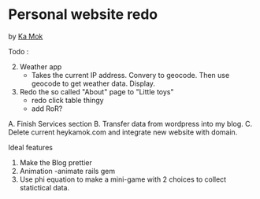 # Personal website redo

by [Ka Mok](http://heykamok.com)

Todo :


 2. Weather app
 	- Takes the current IP address. Convery to geocode. Then use geocode to get weather data. Display.
 3. Redo the so called "About" page to "Little toys"
 	- redo click table thingy
 	- add RoR?


 A. Finish Services section
 B. Transfer data from wordpress into my blog.
 C. Delete current heykamok.com and integrate new website with domain.


 Ideal features
 1. Make the Blog prettier
 2. Animation -animate rails gem
 3. Use phi equation to make a mini-game with 2 choices to collect statictical data.